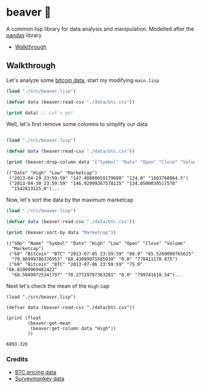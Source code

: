# beaver 🦫

A common lisp library for data analysis and manipulation. Modelled after the [pandas](https://pandas.pydata.org/) library

- [Walkthrough](#walkthrough)

## Walkthrough

Let's analyze some [bitcoin data](./data/btc.csv), start my modifying `main.lisp`

```lisp
(load "./src/beaver.lisp")

(defvar data (beaver:read-csv "./data/btc.csv"))

(print data) ;; Let's go!
```

Well, let's first remove some columns to simplify our data

```lisp

(load "./src/beaver.lisp")

(defvar data (beaver:read-csv "./data/btc.csv"))

(print (beaver:drop-column data '("Symbol" "Data" "Open" "Close" "Volume" "Name" "SNo")))
```

```shell
(("Date" "High" "Low" "Marketcap")
 ("2013-04-29 23:59:59" "147.48800659179688" "134.0" "1603768864.5")
 ("2013-04-30 23:59:59" "146.92999267578125" "134.0500030517578"
  "1542813125.0")...
```

Now, let's sort the data by the maximum marketcap

```lisp
(load "./src/beaver.lisp")

(defvar data (beaver:read-csv "./data/btc.csv"))

(print (beaver:sort-by data "Marketcap"))
```

```shell
(("SNo" "Name" "Symbol" "Date" "High" "Low" "Open" "Close" "Volume"
  "Marketcap")
 ("68" "Bitcoin" "BTC" "2013-07-05 23:59:59" "80.0" "65.5260009765625"
  "79.98999786376953" "68.43099975585938" "0.0" "778411178.875")
 ("69" "Bitcoin" "BTC" "2013-07-06 23:59:59" "75.0" "66.81999969482422"
  "68.50499725341797" "70.27729797363281" "0.0" "799741618.54")...
```

Next let's check the mean of the `High` cap

```
(load "./src/beaver.lisp")

(defvar data (beaver:read-csv "./data/btc.csv"))

(print (float
        (beaver:get-mean
         (beaver:get-column data "High"))
        ))
```

```shell
6893.326 
```

### Credits

- [BTC pricing data](https://www.kaggle.com/datasets/sudalairajkumar/cryptocurrencypricehistory)
- [Surveymonkey data](https://github.com/kshashank03/Survey-Monkey-Tutorial)
